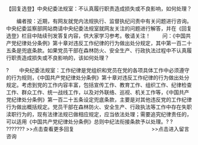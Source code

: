 【回复选登】中央纪委法规室：不认真履行职责造成损失或不良影响，如何处理？










　　编者按：近期，有网友就党内法规执行、监督执纪问责中有关问题进行咨询。中央纪委监察部网站商请中央纪委法规室就网友关注的问题进行解答，并在《回复选登》栏目中陆续刊发答复内容，供大家学习参考。敬请关注！
　　问：《中国共产党纪律处分条例》第十章对违反工作纪律的行为做出处分规定，其中第一百二十五条是兜底条款。如果党员干部在森林防火、安全生产、行政执法过程中不认真履行职责造成损失或不良影响的，该如何处理？

?　　中央纪委法规室：工作纪律是党组织和党员在党的各项具体工作中必须遵守的行为规则，《中国共产党纪律处分条例》第十章对违反工作纪律的行为做出处分规定。考虑到党的工作内容丰富，包括宣传工作、教育工作、组织工作、纪律检查工作、群众工作、统一战线工作，以及对外联络、巡视、机关工作等，《中国共产党纪律处分条例》第一百二十五条设定兜底条款，主要是对其他违反党的工作纪律行为做出概括规定。党员干部在森林防火、安全生产、行政执法等工作中存在失职渎职行为的，现有法律法规已做相应规定，应当依法处理；需要追究纪律责任的，可以适用《中国共产党纪律处分条例》总则中纪法衔接条款予以处理。?
? ???????
\>\>点击查看更多回复　　　　　　　　　　　　　　　\>\>点击进入留言咨询
